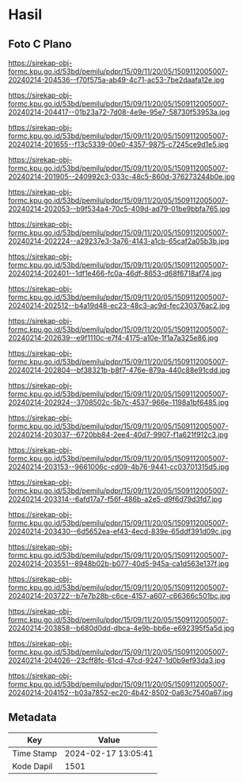 # Hasil

## Foto C Plano

https://sirekap-obj-formc.kpu.go.id/53bd/pemilu/pdpr/15/09/11/20/05/1509112005007-20240214-204536--f70f575a-ab49-4c71-ac53-7be2daafa12e.jpg

https://sirekap-obj-formc.kpu.go.id/53bd/pemilu/pdpr/15/09/11/20/05/1509112005007-20240214-204417--01b23a72-7d08-4e9e-95e7-58730f53953a.jpg

https://sirekap-obj-formc.kpu.go.id/53bd/pemilu/pdpr/15/09/11/20/05/1509112005007-20240214-201655--f13c5339-00e0-4357-9875-c7245ce9d1e5.jpg

https://sirekap-obj-formc.kpu.go.id/53bd/pemilu/pdpr/15/09/11/20/05/1509112005007-20240214-201905--240992c3-033c-48c5-860d-376273244b0e.jpg

https://sirekap-obj-formc.kpu.go.id/53bd/pemilu/pdpr/15/09/11/20/05/1509112005007-20240214-202053--b9f534a4-70c5-409d-ad79-01be9bbfa765.jpg

https://sirekap-obj-formc.kpu.go.id/53bd/pemilu/pdpr/15/09/11/20/05/1509112005007-20240214-202224--a29237e3-3a76-4143-a1cb-65caf2a05b3b.jpg

https://sirekap-obj-formc.kpu.go.id/53bd/pemilu/pdpr/15/09/11/20/05/1509112005007-20240214-202401--1df1e466-fc0a-46df-8653-d68f6718af74.jpg

https://sirekap-obj-formc.kpu.go.id/53bd/pemilu/pdpr/15/09/11/20/05/1509112005007-20240214-202512--b4a19d48-ec23-48c3-ac9d-fec230376ac2.jpg

https://sirekap-obj-formc.kpu.go.id/53bd/pemilu/pdpr/15/09/11/20/05/1509112005007-20240214-202639--e9f1110c-e7f4-4175-a10e-1f1a7a325e86.jpg

https://sirekap-obj-formc.kpu.go.id/53bd/pemilu/pdpr/15/09/11/20/05/1509112005007-20240214-202804--bf38321b-b8f7-476e-879a-440c88e91cdd.jpg

https://sirekap-obj-formc.kpu.go.id/53bd/pemilu/pdpr/15/09/11/20/05/1509112005007-20240214-202924--3708502c-5b7c-4537-966e-1198a1bf6485.jpg

https://sirekap-obj-formc.kpu.go.id/53bd/pemilu/pdpr/15/09/11/20/05/1509112005007-20240214-203037--6720bb84-2ee4-40d7-9907-f1a621f912c3.jpg

https://sirekap-obj-formc.kpu.go.id/53bd/pemilu/pdpr/15/09/11/20/05/1509112005007-20240214-203153--9661006c-cd09-4b76-9441-cc03701315d5.jpg

https://sirekap-obj-formc.kpu.go.id/53bd/pemilu/pdpr/15/09/11/20/05/1509112005007-20240214-203314--6afd17a7-f56f-486b-a2e5-d9f6d79d3fd7.jpg

https://sirekap-obj-formc.kpu.go.id/53bd/pemilu/pdpr/15/09/11/20/05/1509112005007-20240214-203430--6d5652ea-ef43-4ecd-839e-65ddf391d09c.jpg

https://sirekap-obj-formc.kpu.go.id/53bd/pemilu/pdpr/15/09/11/20/05/1509112005007-20240214-203551--8948b02b-b077-40d5-945a-ca1d563e137f.jpg

https://sirekap-obj-formc.kpu.go.id/53bd/pemilu/pdpr/15/09/11/20/05/1509112005007-20240214-203722--b7e7b28b-c6ce-4157-a607-c66366c501bc.jpg

https://sirekap-obj-formc.kpu.go.id/53bd/pemilu/pdpr/15/09/11/20/05/1509112005007-20240214-203858--b680d0dd-dbca-4e9b-bb6e-e692395f5a5d.jpg

https://sirekap-obj-formc.kpu.go.id/53bd/pemilu/pdpr/15/09/11/20/05/1509112005007-20240214-204026--23cff8fc-61cd-47cd-9247-1d0b9ef93da3.jpg

https://sirekap-obj-formc.kpu.go.id/53bd/pemilu/pdpr/15/09/11/20/05/1509112005007-20240214-204152--b03a7852-ec20-4b42-8502-0a63c7540a67.jpg


## Metadata

| Key        | Value               |
| ---------- | ------------------- |
| Time Stamp | 2024-02-17 13:05:41 |
| Kode Dapil | 1501                |



